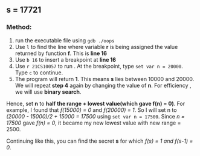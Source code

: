 ## s = 17721

### Method:
1. run the executable file using `gdb ./oops`
2. Use `l` to find the line where variable **r** is being assigned the value returned by function **f**. This is **line 16**
3. Use `b 16` to insert a breakpoint at **line 16**
4. Use `r 21CS10057` to run . At the breakpoint, type `set var n = 20000`. Type `c` to continue.
5. The program will return **1**. This means **s** lies    between 10000 and 20000.    
    We will repeat **step 4** again by changing the value of **n**. For efficiency , we will use **binary search**. 

Hence, set **n** to **half the range + lowest value(which gave f(n) = 0)**. For example, I found that *f(15000) = 0* and *f(20000) = 1*. So I will set n to *(20000 - 15000)/2 + 15000 = 17500* using `set var n = 17500`. Since *n = 17500* gave *f(n) = 0*, it became my new lowest value with new range = 2500.

Continuing like this, you can find the secret **s** for which *f(s) = 1 and f(s-1) = 0*.